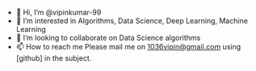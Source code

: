 - 👋 Hi, I’m @vipinkumar-99
- 👀 I’m interested in Algorithms, Data Science, Deep Learning, Machine Learning
- 💞️ I’m looking to collaborate on Data Science algorithms
- 📫 How to reach me Please mail me on 1036vipin@gmail.com using [github] in the subject.

<!---
vipinkumar-99/vipinkumar-99 is a ✨ special ✨ repository because its `README.md` (this file) appears on your GitHub profile.
You can click the Preview link to take a look at your changes.
--->
